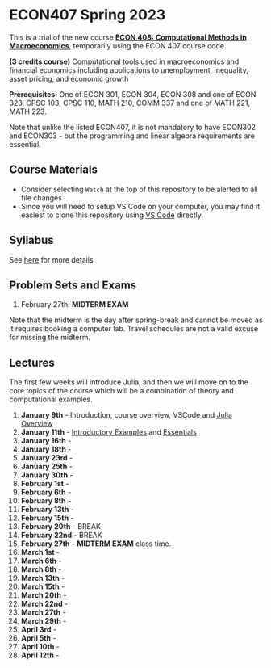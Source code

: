 # ECON407 Spring 2023
This is a trial of the new course [**ECON 408: Computational Methods in Macroeconomics**](syllabus.md), temporarily using the ECON 407 course code.

**(3 credits course)** Computational tools used in macroeconomics and financial economics including applications to unemployment, inequality, asset pricing, and economic growth

**Prerequisites:** One of ECON 301, ECON 304, ECON 308 and one of ECON 323, CPSC 103, CPSC 110, MATH 210, COMM 337 and one of MATH 221, MATH 223.

Note that unlike the listed ECON407, it is not mandatory to have ECON302 and ECON303 - but the programming and linear algebra requirements are essential.

## Course Materials
- Consider selecting `Watch` at the top of this repository to be alerted to all file changes
- Since you will need to setup VS Code on your computer, you may find it easiest to clone this repository using [VS Code](https://docs.microsoft.com/en-us/azure/developer/javascript/how-to/with-visual-studio-code/clone-github-repository?tabs=create-repo-command-palette%2Cinitialize-repo-activity-bar%2Ccreate-branch-command-palette%2Ccommit-changes-command-palette%2Cpush-command-palette) directly.

## Syllabus
See [here](syllabus.md) for more details

## Problem Sets and Exams
1. February 27th:  **MIDTERM EXAM**

Note that the midterm is the day after spring-break and cannot be moved as it requires booking a computer lab.  Travel schedules are not a valid excuse for missing the midterm.

## Lectures
The first few weeks will introduce Julia, and then we will move on to the core topics of the course which will be a combination of theory and computational examples.
1. **January 9th** - Introduction, course overview, VSCode and [Julia Overview](https://julia.quantecon.org/getting_started_julia/getting_started.html)
2. **January 11th** - [Introductory Examples](https://julia.quantecon.org/getting_started_julia/julia_by_example.html)  and [Essentials](https://julia.quantecon.org/getting_started_julia/julia_essentials.html)
3. **January 16th** -
4. **January 18th** -
5. **January 23rd** -
6. **January 25th** -
7. **January 30th** -
8. **February 1st** -
9. **February 6th** -
10. **February 8th** -
11. **February 13th** -
12. **February 15th** -
13. **February 20th** - BREAK
14. **February 22nd** - BREAK
15. **February 27th** - **MIDTERM EXAM** class time.
16. **March 1st** -
17. **March 6th** -
18. **March 8th** -
19. **March 13th** -
20. **March 15th** -
21. **March 20th** -
22. **March 22nd** -
23. **March 27th** -
24. **March 29th** -
25. **April 3rd** -
26. **April 5th** -
27. **April 10th** -
28. **April 12th** -